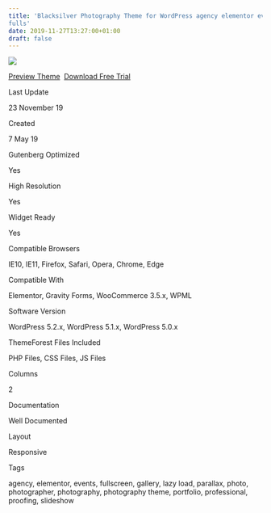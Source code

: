 ```yaml
---
title: 'Blacksilver Photography Theme for WordPress agency elementor events
fulls'
date: 2019-11-27T13:27:00+01:00
draft: false
---
```


[![](https://2.bp.blogspot.com/-rT-7N-2b4Lg/Xd5rb_cT21I/AAAAAAAAFjU/wqAI2e8VH98TZBMleGE_H0EnabfOPGcXwCLcBGAsYHQ/s400/blacksilver-photography-theme-for-wordpress-download.jpg)](https://2.bp.blogspot.com/-rT-7N-2b4Lg/Xd5rb_cT21I/AAAAAAAAFjU/wqAI2e8VH98TZBMleGE_H0EnabfOPGcXwCLcBGAsYHQ/s1600/blacksilver-photography-theme-for-wordpress-download.jpg)

[Preview Theme](https://fxtheme.com/item/blacksilver-photography-theme-for-wordpress/23717875?s_do=preview "live Preview Blacksilver | Photography Theme for WordPress")  [Download Free Trial](https://fxtheme.com/item/blacksilver-photography-theme-for-wordpress/23717875?s_do=theme7389.zip "Downnload Free Trial Blacksilver | Photography Theme for WordPress")

Last Update

23 November 19

Created

7 May 19

Gutenberg Optimized

Yes

High Resolution

Yes

Widget Ready

Yes

Compatible Browsers

IE10, IE11, Firefox, Safari, Opera, Chrome, Edge

Compatible With

Elementor, Gravity Forms, WooCommerce 3.5.x, WPML

Software Version

WordPress 5.2.x, WordPress 5.1.x, WordPress 5.0.x

ThemeForest Files Included

PHP Files, CSS Files, JS Files

Columns

2

Documentation

Well Documented

Layout

Responsive

Tags

agency, elementor, events, fullscreen, gallery, lazy load, parallax, photo, photographer, photography, photography theme, portfolio, professional, proofing, slideshow